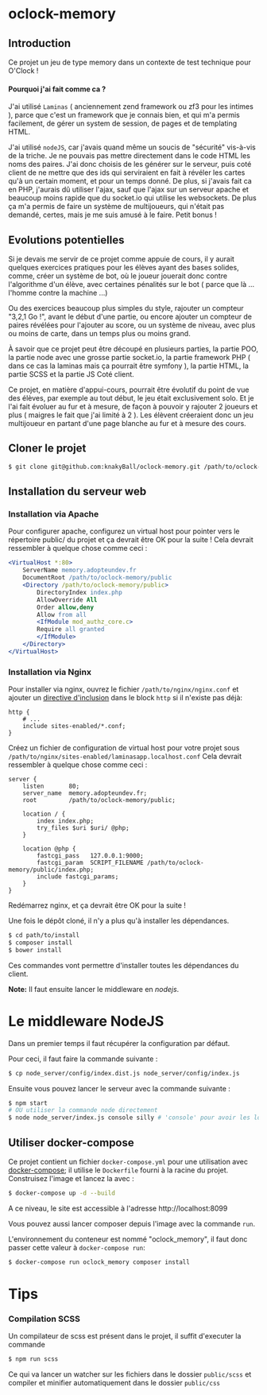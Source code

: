 # oclock-memory

## Introduction

Ce projet un jeu de type memory dans un contexte de test technique pour O'Clock !

#### Pourquoi j'ai fait comme ca ?

J'ai utilisé `Laminas` ( anciennement zend framework ou zf3 pour les intimes ),
parce que c'est un framework que je connais bien, et qui m'a permis facilement, 
de gérer un system de session, de pages et de templating HTML.

J'ai utilisé `nodeJS`, car j'avais quand même un soucis de "sécurité" vis-à-vis de
la triche. Je ne pouvais pas mettre directement dans le code HTML les noms des paires.
J'ai donc choisis de les générer sur le serveur, puis coté client de ne mettre que des ids
qui serviraient en fait à révéler les cartes qu'à un certain moment, et pour un temps donné.
De plus, si j'avais fait ca en PHP, j'aurais dû utiliser l'ajax, sauf que l'ajax sur un
serveur apache et beaucoup moins rapide que du socket.io qui utilise les websockets.
De plus ça m'a permis de faire un système de multijoueurs, qui n'était pas demandé, certes,
mais je me suis amusé à le faire. Petit bonus !

## Evolutions potentielles

Si je devais me servir de ce projet comme appuie de cours, il y aurait quelques exercices pratiques pour les
élèves ayant des bases solides, comme, créer un système de bot, où le joueur jouerait donc contre l'algorithme d'un
élève, avec certaines pénalités sur le bot ( parce que là ... l'homme contre la machine ...) 

Ou des exercices beaucoup plus simples du style, rajouter un compteur "3,2,1 Go !", avant le début d'une partie,
ou encore ajouter un compteur de paires révélées pour l'ajouter au score, ou un système
de niveau, avec plus ou moins de carte, dans un temps plus ou moins grand.

À savoir que ce projet peut être découpé en plusieurs parties, la partie POO, la partie node avec une grosse partie socket.io, la partie 
framework PHP ( dans ce cas la laminas mais ça pourrait être symfony ), la partie HTML, la partie SCSS et la 
partie JS Coté client. 
 
Ce projet, en matière d'appui-cours, pourrait être évolutif du point de vue des élèves,
par exemple au tout début, le jeu était exclusivement solo. 
Et je l'ai fait évoluer au fur et à mesure, de façon à pouvoir y rajouter 2 joueurs et plus 
( maigres le fait que j'ai limité à 2 ).
Les élèvent créeraient donc un jeu multijoueur en partant d'une page blanche au fur et à mesure des cours.

    
    

## Cloner le projet
```bash
$ git clone git@github.com:knakyBall/oclock-memory.git /path/to/oclock-memory
```

## Installation du serveur web

### Installation via Apache


Pour configurer apache, configurez un virtual host pour pointer vers le répertoire public/ du
projet et ça devrait être OK pour la suite ! Cela devrait ressembler à quelque chose comme ceci :

```apache
<VirtualHost *:80>
    ServerName memory.adopteundev.fr
    DocumentRoot /path/to/oclock-memory/public
    <Directory /path/to/oclock-memory/public>
        DirectoryIndex index.php
        AllowOverride All
        Order allow,deny
        Allow from all
        <IfModule mod_authz_core.c>
        Require all granted
        </IfModule>
    </Directory>
</VirtualHost>
```

### Installation via Nginx

Pour installer via nginx, ouvrez le fichier `/path/to/nginx/nginx.conf` et ajouter un
[directive d'inclusion](http://nginx.org/en/docs/ngx_core_module.html#include) dans le block `http` si il n'existe pas déjà:

```nginx
http {
    # ...
    include sites-enabled/*.conf;
}
```

Créez un fichier de configuration de virtual host pour votre projet sous `/path/to/nginx/sites-enabled/laminasapp.localhost.conf`
Cela devrait ressembler à quelque chose comme ceci :

```nginx
server {
    listen       80;
    server_name  memory.adopteundev.fr;
    root         /path/to/oclock-memory/public;

    location / {
        index index.php;
        try_files $uri $uri/ @php;
    }

    location @php {
        fastcgi_pass   127.0.0.1:9000;
        fastcgi_param  SCRIPT_FILENAME /path/to/oclock-memory/public/index.php;
        include fastcgi_params;
    }
}
```

Redémarrez nginx, et ça devrait être OK pour la suite !

Une fois le dépôt cloné, il n'y a plus qu'à installer les dépendances.

```bash
$ cd path/to/install
$ composer install
$ bower install
```

Ces commandes vont permettre d'installer toutes les dépendances du client.

**Note:** Il faut ensuite lancer le middleware en *nodejs*.

# Le middleware NodeJS
Dans un premier temps il faut récupérer la configuration par défaut.

Pour ceci, il faut faire la commande suivante :
```bash
$ cp node_server/config/index.dist.js node_server/config/index.js
```

Ensuite vous pouvez lancer le serveur avec la commande suivante :
```bash
$ npm start
# OU utiliser la commande node directement
$ node node_server/index.js console silly # 'console' pour avoir les logs et 'silly' pour le niveau de logs
```

## Utiliser docker-compose

Ce projet contient un fichier `docker-compose.yml` pour une utilisation avec
[docker-compose](https://docs.docker.com/compose/); il utilise le `Dockerfile`
 fourni à la racine du projet. 
 Construisez l'image et lancez la avec :

```bash
$ docker-compose up -d --build
```

A ce niveau, le site est accessible à l'adresse http://localhost:8099

Vous pouvez aussi lancer composer depuis l'image avec la commande `run`.

L'environnement du conteneur est nommé
"oclock_memory", il faut donc passer cette valeur à `docker-compose run`:

```bash
$ docker-compose run oclock_memory composer install
```


# Tips

### Compilation SCSS

Un compilateur de scss est présent dans le projet, il suffit d'executer la commande

```bash
$ npm run scss
```

Ce qui va lancer un watcher sur les fichiers dans le dossier `public/scss` 
et compiler et minifier automatiquement dans le dossier `public/css` 